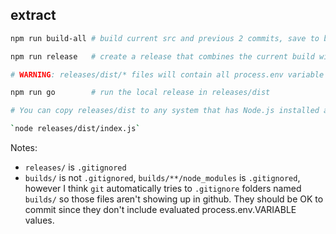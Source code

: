 ## extract

```sh
npm run build-all # build current src and previous 2 commits, save to builds/

npm run release   # create a release that combines the current build with all process.env.VARS used

# WARNING: releases/dist/* files will contain all process.env variable values used, including sensitive keys.

npm run go        # run the local release in releases/dist

# You can copy releases/dist to any system that has Node.js installed and run it with:

`node releases/dist/index.js`
```

Notes:
- `releases/` is `.gitignored`
- `builds/` is not `.gitignored`, `builds/**/node_modules` is `.gitignored`, however I think `git` automatically tries to `.gitignore` folders named `builds/` so those files aren't showing up in github. They should be OK to commit since they don't include evaluated process.env.VARIABLE values.